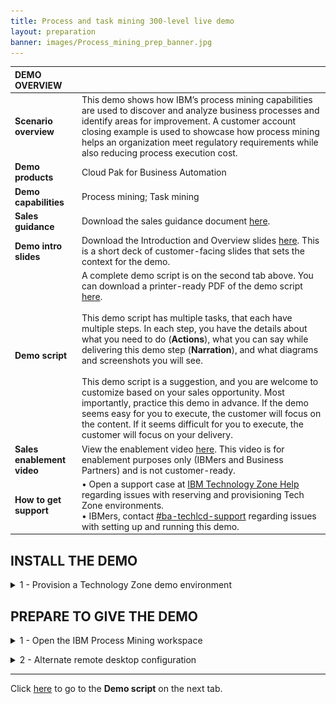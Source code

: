 ```yaml
---
title: Process and task mining 300-level live demo
layout: preparation
banner: images/Process_mining_prep_banner.jpg
---
```


<span id="top"></span>

| DEMO OVERVIEW | |
| :---         | :--- |
| **Scenario overview** | This demo shows how IBM’s process mining capabilities are used to discover and analyze business processes and identify areas for improvement. A customer account closing example is used to showcase how process mining helps an organization meet regulatory requirements while also reducing process execution cost. |
| **Demo products** | Cloud Pak for Business Automation |
| **Demo capabilities** | Process mining; Task mining |
| **Sales guidance** | Download the sales guidance document <a href="./files/Process and Task Mining Platinum Demo - Sales guidance.pdf" target="_blank" rel="noreferrer">here</a>. |
| **Demo intro slides** | Download the Introduction and Overview slides <a href="./files/Process and Task Mining Platinum Demo - Intro deck.pptx" target="_blank" rel="noreferrer">here</a>. This is a short deck of customer-facing slides that sets the context for the demo. |
| **Demo script** | A complete demo script is on the second tab above. You can download a printer-ready PDF of the demo script <a href="./files/Process and Task Mining Platinum Demo - PDF script.pdf" target="_blank" rel="noreferrer">here</a>. <br/><br/>This demo script has multiple tasks, that each have multiple steps. In each step, you have the details about what you need to do (**Actions**), what you can say while delivering this demo step (**Narration**), and what diagrams and screenshots you will see. <br/><br/> This demo script is a suggestion, and you are welcome to customize based on your sales opportunity. Most importantly, practice this demo in advance. If the demo seems easy for you to execute, the customer will focus on the content. If it seems difficult for you to execute, the customer will focus on your delivery. |
| **Sales enablement video** | View the enablement video <a href="https://ibm.box.com/s/pecr9b4znqurk36a3u93pcr9k3wf2yuu" target="_blank" rel="noreferrer">here</a>. This video is for enablement purposes only (IBMers and Business Partners) and is not customer-ready. |
| **How to get support** | • Open a support case at <a href="https://techzone.ibm.com/help" target="_blank" rel="noreferrer">IBM Technology Zone Help</a> regarding issues with reserving and provisioning Tech Zone environments.<br/>• IBMers, contact <a href="https://ibm.enterprise.slack.com/archives/C06HT5PHLN9" target="_blank" rel="noreferrer">#ba-techlcd-support</a>  regarding issues with setting up and running this demo. |

## **INSTALL THE DEMO**
<span id="spamID"></span>
<details markdown="1">

<summary>1 - Provision a Technology Zone demo environment</summary><br/>
1. Reserve a Technology Zone demo environment <a href="https://techzone.ibm.com/collection/process-mining-with-task-mining-demo-and-etl/environments" target="_blank" rel="noreferrer">here</a>.<br/><br/>
2. On the reservation form, be sure to select **Enable** for **VPN Access**. <br/><br/><inline-notification text="If you do not enable VPN access, you will <strong>not</strong> be able to access the Process mining workspace directly from a web browser on your local computer. "></inline-notification> <br/><img src="https://raw.githubusercontent.com/ibm-garage-tsa/platinum-demos/master/src/pages/300-business-automation-process-and-task-mining/images/prep-1.png" width="600" /><br/>
3. Wait until your reservation status is ready, and then access your Technology Zone environment using the link in the reservation email. You may also use the IBM Technology Zone’s **My Library** → **My Reservations** page. (You can either keep refreshing the **My Reservation** page or wait for a confirmation email.)<br/><img src="https://raw.githubusercontent.com/ibm-garage-tsa/platinum-demos/master/src/pages/300-business-automation-process-and-task-mining/images/prep-10.png" width="400" /><br/>

**[Go to top](#top)**

</details>

## **PREPARE TO GIVE THE DEMO**
<span id="spamID"></span>
<details markdown="1">

<summary>1 - Open the IBM Process Mining workspace</summary><br/>
Use the TechZone published services to open the IBM Process Mining workspace in a browser on your local computer:

1. Find the publish services at the top of your TechZone reservation page: <br/><img src="https://raw.githubusercontent.com/ibm-garage-tsa/platinum-demos/master/src/pages/300-business-automation-process-and-task-mining/images/Prep-1-1.png" width="800" /><br/>
2. In your local web browser, enter the Process Mining Web Client URL appended with **/signin#!** <br/><img src="https://raw.githubusercontent.com/ibm-garage-tsa/platinum-demos/master/src/pages/300-business-automation-process-and-task-mining/images/Prep-1-2.png" width="800" /><br/>
3. Sign in using **'maintenance.admin'** for the **Username** and **'IBMDem0s!'** for the **Password**. <br/><img src="https://raw.githubusercontent.com/ibm-garage-tsa/platinum-demos/master/src/pages/300-business-automation-process-and-task-mining/images/prep-11.png" width="300" /><br/>
4. From the **Process mining** workspace, click the **Account Closure** tile. <br/><img src="https://raw.githubusercontent.com/ibm-garage-tsa/platinum-demos/master/src/pages/300-business-automation-process-and-task-mining/images/Prep3.4a.png" width="800" /><br/><inline-notification text="If the <strong>Account Closure</strong> tile is not in the <strong>Recent processes</strong> list, scroll down (1) to the <strong>All processes</strong> list and click <strong>Account Closure</strong> (2)."></inline-notification> <br/><img src="https://raw.githubusercontent.com/ibm-garage-tsa/platinum-demos/master/src/pages/300-business-automation-process-and-task-mining/images/Prep3.4b.png" width="800" /><br/>
5. Click the **Manage** tab (1) and then **Data source** (2) from the left navigation panel. The **Data source** tab is now open, and you're ready to give the demo. <br/><img src="https://raw.githubusercontent.com/ibm-garage-tsa/platinum-demos/master/src/pages/300-business-automation-process-and-task-mining/images/prep-9.png" width="800" />
<br/>

**[Go to top](#top)**

</details>

<span id="altremote"></span>
<details markdown="1">

<summary>2 - Alternate remote desktop configuration</summary><br/>
1. Use **MS Remote Desktop App** (available on the Mac App Store and Microsoft Windows Apps store) to create a Remote Desktop instance using the RDP Published Service.
2. Locate the **RDP Published Services** in your reservation.
<br/><img src="https://raw.githubusercontent.com/ibm-garage-tsa/platinum-demos/master/src/pages/300-business-automation-process-and-task-mining/images/prep-published-services.png" width="800" />
3. Enter the **Published Service URL** for **PC name**.
<br/><img src="https://raw.githubusercontent.com/ibm-garage-tsa/platinum-demos/master/src/pages/300-business-automation-process-and-task-mining/images/prep-published-service-URL.png" width="800" />
4. Enter **'Administrator'** for the **Username** and **'IBMDem0s!'** for the **Password**. Click **Log in**.
<br/>

**[Go to top](#top)**

</details>

***

Click [here](demo-script) to go to the **Demo script** on the next tab.


